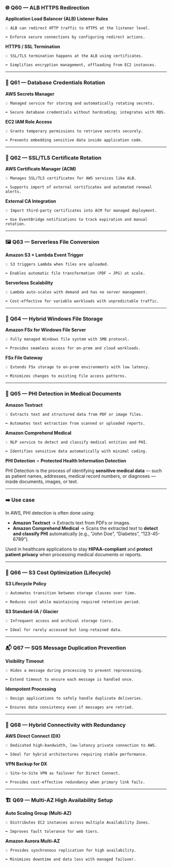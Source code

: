 

### 🌐 **Q60 — ALB HTTPS Redirection**

**Application Load Balancer (ALB) Listener Rules**

    💡 ALB can redirect HTTP traffic to HTTPS at the listener level.

    ➡️ Enforce secure connections by configuring redirect actions.

**HTTPS / SSL Termination**

    💡 SSL/TLS termination happens at the ALB using certificates.

    ➡️ Simplifies encryption management, offloading from EC2 instances.

---

### 🔐 **Q61 — Database Credentials Rotation**

**AWS Secrets Manager**

    💡 Managed service for storing and automatically rotating secrets.

    ➡️ Secure database credentials without hardcoding; integrates with RDS.

**EC2 IAM Role Access**

    💡 Grants temporary permissions to retrieve secrets securely.

    ➡️ Prevents embedding sensitive data inside application code.

---

### 🧾 **Q62 — SSL/TLS Certificate Rotation**

**AWS Certificate Manager (ACM)**

    💡 Manages SSL/TLS certificates for AWS services like ALB.

    ➡️ Supports import of external certificates and automated renewal alerts.

**External CA Integration**

    💡 Import third-party certificates into ACM for managed deployment.

    ➡️ Use EventBridge notifications to track expiration and manual rotation.

---

### 🖼️ **Q63 — Serverless File Conversion**

**Amazon S3 + Lambda Event Trigger**

    💡 S3 triggers Lambda when files are uploaded.

    ➡️ Enables automatic file transformation (PDF → JPG) at scale.

**Serverless Scalability**

    💡 Lambda auto-scales with demand and has no server management.

    ➡️ Cost-effective for variable workloads with unpredictable traffic.

---

### 📁 **Q64 — Hybrid Windows File Storage**

**Amazon FSx for Windows File Server**

    💡 Fully managed Windows file system with SMB protocol.

    ➡️ Provides seamless access for on-prem and cloud workloads.

**FSx File Gateway**

    💡 Extends FSx storage to on-prem environments with low latency.

    ➡️ Minimizes changes to existing file access patterns.

---

### 🏥 **Q65 — PHI Detection in Medical Documents**

**Amazon Textract**

    💡 Extracts text and structured data from PDF or image files.

    ➡️ Automates text extraction from scanned or uploaded reports.

**Amazon Comprehend Medical**

    💡 NLP service to detect and classify medical entities and PHI.

    ➡️ Identifies sensitive data automatically with minimal coding.

**PHI Detection** = **Protected Health Information Detection**


PHI Detection is the process of identifying **sensitive medical data** — such as patient names, addresses, medical record numbers, or diagnoses — inside documents, images, or text.

---

### ➡️ **Use case**

In AWS, PHI detection is often done using:

* **Amazon Textract** → Extracts text from PDFs or images.
* **Amazon Comprehend Medical** → Scans the extracted text to **detect and classify PHI** automatically (e.g., “John Doe”, “Diabetes”, “123-45-6789”).

Used in healthcare applications to stay **HIPAA-compliant** and **protect patient privacy** when processing medical documents or reports.

---

### 🧊 **Q66 — S3 Cost Optimization (Lifecycle)**

**S3 Lifecycle Policy**

    💡 Automates transition between storage classes over time.

    ➡️ Reduces cost while maintaining required retention period.

**S3 Standard-IA / Glacier**

    💡 Infrequent access and archival storage tiers.

    ➡️ Ideal for rarely accessed but long-retained data.

---

### 📬 **Q67 — SQS Message Duplication Prevention**

**Visibility Timeout**

    💡 Hides a message during processing to prevent reprocessing.

    ➡️ Extend timeout to ensure each message is handled once.

**Idempotent Processing**

    💡 Design applications to safely handle duplicate deliveries.

    ➡️ Ensures data consistency even if messages are retried.

---

### 🔗 **Q68 — Hybrid Connectivity with Redundancy**

**AWS Direct Connect (DX)**

    💡 Dedicated high-bandwidth, low-latency private connection to AWS.

    ➡️ Ideal for hybrid architectures requiring stable performance.

**VPN Backup for DX**

    💡 Site-to-Site VPN as failover for Direct Connect.

    ➡️ Provides cost-effective redundancy when primary link fails.

---

### 🏗️ **Q69 — Multi-AZ High Availability Setup**

**Auto Scaling Group (Multi-AZ)**

    💡 Distributes EC2 instances across multiple Availability Zones.

    ➡️ Improves fault tolerance for web tiers.

**Amazon Aurora Multi-AZ**

    💡 Provides synchronous replication for high availability.

    ➡️ Minimizes downtime and data loss with managed failover.


